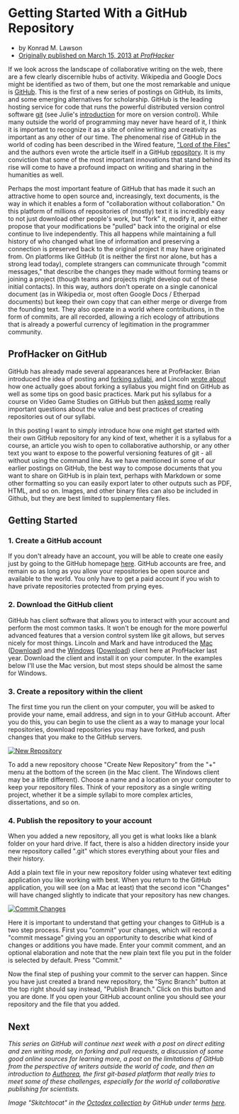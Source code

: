 # Getting Started With a GitHub Repository

* by Konrad M. Lawson
* [Originally published on March 15, 2013 at *ProfHacker*](http://chronicle.com/blogs/profhacker/?p=47393)

If we look across the landscape of collaborative writing on the web, there are a few clearly discernible hubs of activity. Wikipedia and Google Docs might be identified as two of them, but one the most remarkable and unique is [GitHub][3]. This is the first of a new series of postings on GitHub, its limits, and some emerging alternatives for scholarship. GitHub is the leading hosting service for code that runs the powerful distributed version control software [git][4] (see Julie's [introduction][5] for more on version control). While many outside the world of programming may never have heard of it, I think it is important to recognize it as a site of online writing and creativity as important as any other of our time. The phenomenal rise of GitHub in the world of coding has been described in the Wired feature, ["Lord of the Files"][6] and the authors even wrote the article itself in a GitHub [repository][7]. It is my conviction that some of the most important innovations that stand behind its rise will come to have a profound impact on writing and sharing in the humanities as well.

Perhaps the most important feature of GitHub that has made it such an attractive home to open source and, increasingly, text documents, is the way in which it enables a form of "collaboration without collaboration." On this platform of millions of repositories of (mostly) text it is incredibly easy to not just download other people's work, but "fork" it, modify it, and either propose that your modifications be "pulled" back into the original or else continue to live independently. This all happens while maintaining a full history of who changed what line of information and preserving a connection is preserved back to the original project it may have originated from. On platforms like GitHub (it is neither the first nor alone, but has a strong lead today), complete strangers can communicate through "commit messages," that describe the changes they made without forming teams or joining a project (though teams and projects might develop out of these initial contacts). In this way, authors don't operate on a single canonical document (as in Wikipedia or, most often Google Docs / Etherpad documents) but keep their own copy that can either merge or diverge from the founding text. They also operate in a world where contributions, in the form of commits, are all recorded, allowing a rich ecology of attributions that is already a powerful currency of legitimation in the programmer community.

## ProfHacker on GitHub

GitHub has already made several appearances here at ProfHacker. Brian introduced the idea of posting and [forking syllabi][8], and Lincoln [wrote about][9] how one actually goes about forking a syllabus you might find on GitHub as well as some tips on good basic practices. Mark put his syllabus for a course on Video Game Studies on GitHub but then [asked some][10] really important questions about the value and best practices of creating repositories out of our syllabi.

In this posting I want to simply introduce how one might get started with their own GitHub repository for any kind of text, whether it is a syllabus for a course, an article you wish to open to collaborative authorship, or any other text you want to expose to the powerful versioning features of git - all without using the command line. As we have mentioned in some of our earlier postings on GitHub, the best way to compose documents that you want to share on GitHub is in plain text, perhaps with Markdown or some other formatting so you can easily export later to other outputs such as PDF, HTML, and so on. Images, and other binary files can also be included in Github, but they are best limited to supplementary files.

## Getting Started

### 1. Create a GitHub account

If you don't already have an account, you will be able to create one easily just by going to the GitHub homepage [here][11]. GitHub accounts are free, and remain so as long as you allow your repositories be open source and available to the world. You only have to get a paid account if you wish to have private repositories protected from prying eyes.

### 2. Download the GitHub client

GitHub has client software that allows you to interact with your account and perform the most common tasks. It won't be enough for the more powerful advanced features that a version control system like git allows, but serves nicely for most things. Lincoln and Mark and have introduced the [Mac][12] ([Download][13]) and the [Windows][14] ([Download][15]) client here at ProfHacker last year. Download the client and install it on your computer. In the examples below I'll use the Mac version, but most steps should be almost the same for Windows.

### 3. Create a repository within the client

The first time you run the client on your computer, you will be asked to provide your name, email address, and sign in to your GitHub account. After you do this, you can begin to use the client as a way to manage your local repositories, download repositories you may have forked, and push changes that you make to the GitHub servers.

[![New Repository][16]][16]

To add a new repository choose "Create New Repository" from the "+" menu at the bottom of the screen (in the Mac client. The Windows client may be a little different). Choose a name and a location on your computer to keep your repository files. Think of your repository as a single writing project, whether it be a simple syllabi to more complex articles, dissertations, and so on.

### 4. Publish the repository to your account

When you added a new repository, all you get is what looks like a blank folder on your hard drive. If fact, there is also a hidden directory inside your new repository called ".git" which stores everything about your files and their history.

Add a plain text file in your new repository folder using whatever text editing application you like working with best. When you return to the GitHub application, you will see (on a Mac at least) that the second icon "Changes" will have changed slightly to indicate that your repository has new changes.

[![Commit Changes][17]][17]

Here it is important to understand that getting your changes to GitHub is a two step process. First you "commit" your changes, which will record a "commit message" giving you an opportunity to describe what kind of changes or additions you have made. Enter your commit comment, and an optional elaboration and note that the new plain text file you put in the folder is selected by default. Press "Commit."

Now the final step of pushing your commit to the server can happen. Since you have just created a brand new repository, the "Sync Branch" button at the top right should say instead, "Publish Branch." Click on this button and you are done. If you open your GitHub account online you should see your repository and the file that you added.

## Next

_This series on GitHub will continue next week with a post on direct editing and zen writing mode, on forking and pull requests, a discussion of some good online sources for learning more, a post on the limitations of GitHub from the perspective of writers outside the world of code, and then an introduction to [Authorea][18], the first git-based platform that really tries to meet some of these challenges, especially for the world of collaborative publishing for scientists._

_Image "Skitchtocat" in the [Octodex collection][19] by GitHub under terms [here][20]._


   [1]: http://chronicle.com/blogs/profhacker/files/2013/03/skitchtocat-300x300.png
   [2]: http://chronicle.com/blogs/profhacker/files/2013/03/skitchtocat.png
   [3]: http://github.com (GitHub)
   [4]: http://git-scm.com/ (Git Home)
   [5]: http://chronicle.com/blogs/profhacker/a-gentle-introduction-to-version-control/23064 (Gentle Intro to Version Control)
   [6]: http://www.wired.com/wiredenterprise/2012/02/github/ (Lord of the Files)
   [7]: https://github.com/WiredEnterprise/Lord-of-the-Files (Lord of the Files GitHub Repository)
   [8]: http://chronicle.com/blogs/profhacker/forking-your-syllabus/39137 (Forking Your Syllabus)
   [9]: http://chronicle.com/blogs/profhacker/how-to-fork-a-syllabus-on-github/39447 (How to Fork a Syllabus on GitHub)
   [10]: http://chronicle.com/blogs/profhacker/git-a-fork-in-my-syllabus-its-done/40331 (Git a Fork in My Syllabus, It’s Done)
   [11]: http://github.com (GitHub)
   [12]: http://chronicle.com/blogs/profhacker/github-for-mac/37502 (GitHub for Mac)
   [13]: http://mac.github.com/
   [14]: http://chronicle.com/blogs/profhacker/introducing-github-for-windows/40271 (GitHub for Windows)
   [15]: http://windows.github.com/
   [16]: http://chronicle.com/blogs/profhacker/files/2013/03/Screen-Shot-2013-03-12-at-6.01.14-PM.png
   [17]: http://chronicle.com/blogs/profhacker/files/2013/03/Screen-Shot-2013-03-12-at-6.04.02-PM.png
   [18]: http://authorea.com/
   [19]: http://octodex.github.com/
   [20]: http://octodex.github.com/faq.html
